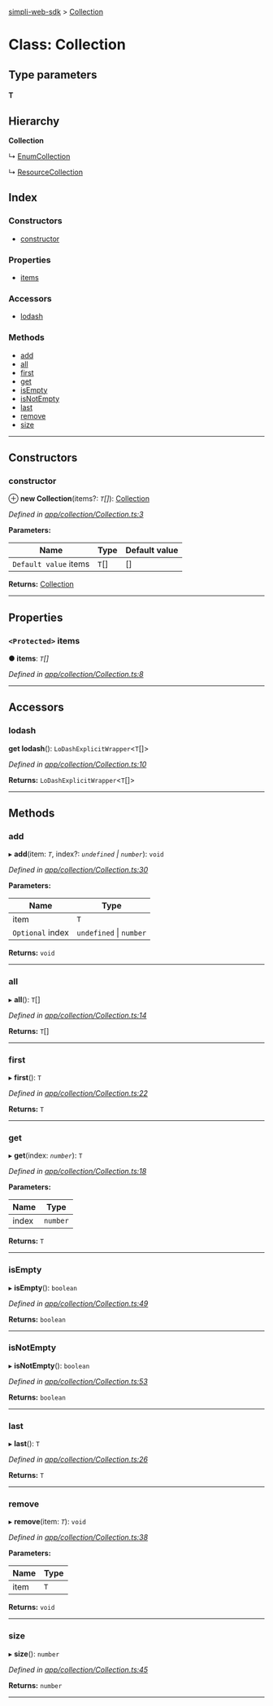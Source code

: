 [simpli-web-sdk](../README.md) > [Collection](../classes/collection.md)

# Class: Collection

## Type parameters
#### T 
## Hierarchy

**Collection**

↳  [EnumCollection](enumcollection.md)

↳  [ResourceCollection](resourcecollection.md)

## Index

### Constructors

* [constructor](collection.md#constructor)

### Properties

* [items](collection.md#items)

### Accessors

* [lodash](collection.md#lodash)

### Methods

* [add](collection.md#add)
* [all](collection.md#all)
* [first](collection.md#first)
* [get](collection.md#get)
* [isEmpty](collection.md#isempty)
* [isNotEmpty](collection.md#isnotempty)
* [last](collection.md#last)
* [remove](collection.md#remove)
* [size](collection.md#size)

---

## Constructors

<a id="constructor"></a>

###  constructor

⊕ **new Collection**(items?: *`T`[]*): [Collection](collection.md)

*Defined in [app/collection/Collection.ts:3](https://github.com/simplitech/simpli-web-sdk/blob/2a29ffa/src/app/collection/Collection.ts#L3)*

**Parameters:**

| Name | Type | Default value |
| ------ | ------ | ------ |
| `Default value` items | `T`[] |  [] |

**Returns:** [Collection](collection.md)

___

## Properties

<a id="items"></a>

### `<Protected>` items

**● items**: *`T`[]*

*Defined in [app/collection/Collection.ts:8](https://github.com/simplitech/simpli-web-sdk/blob/2a29ffa/src/app/collection/Collection.ts#L8)*

___

## Accessors

<a id="lodash"></a>

###  lodash

**get lodash**(): `LoDashExplicitWrapper`<`T`[]>

*Defined in [app/collection/Collection.ts:10](https://github.com/simplitech/simpli-web-sdk/blob/2a29ffa/src/app/collection/Collection.ts#L10)*

**Returns:** `LoDashExplicitWrapper`<`T`[]>

___

## Methods

<a id="add"></a>

###  add

▸ **add**(item: *`T`*, index?: *`undefined` \| `number`*): `void`

*Defined in [app/collection/Collection.ts:30](https://github.com/simplitech/simpli-web-sdk/blob/2a29ffa/src/app/collection/Collection.ts#L30)*

**Parameters:**

| Name | Type |
| ------ | ------ |
| item | `T` |
| `Optional` index | `undefined` \| `number` |

**Returns:** `void`

___
<a id="all"></a>

###  all

▸ **all**(): `T`[]

*Defined in [app/collection/Collection.ts:14](https://github.com/simplitech/simpli-web-sdk/blob/2a29ffa/src/app/collection/Collection.ts#L14)*

**Returns:** `T`[]

___
<a id="first"></a>

###  first

▸ **first**(): `T`

*Defined in [app/collection/Collection.ts:22](https://github.com/simplitech/simpli-web-sdk/blob/2a29ffa/src/app/collection/Collection.ts#L22)*

**Returns:** `T`

___
<a id="get"></a>

###  get

▸ **get**(index: *`number`*): `T`

*Defined in [app/collection/Collection.ts:18](https://github.com/simplitech/simpli-web-sdk/blob/2a29ffa/src/app/collection/Collection.ts#L18)*

**Parameters:**

| Name | Type |
| ------ | ------ |
| index | `number` |

**Returns:** `T`

___
<a id="isempty"></a>

###  isEmpty

▸ **isEmpty**(): `boolean`

*Defined in [app/collection/Collection.ts:49](https://github.com/simplitech/simpli-web-sdk/blob/2a29ffa/src/app/collection/Collection.ts#L49)*

**Returns:** `boolean`

___
<a id="isnotempty"></a>

###  isNotEmpty

▸ **isNotEmpty**(): `boolean`

*Defined in [app/collection/Collection.ts:53](https://github.com/simplitech/simpli-web-sdk/blob/2a29ffa/src/app/collection/Collection.ts#L53)*

**Returns:** `boolean`

___
<a id="last"></a>

###  last

▸ **last**(): `T`

*Defined in [app/collection/Collection.ts:26](https://github.com/simplitech/simpli-web-sdk/blob/2a29ffa/src/app/collection/Collection.ts#L26)*

**Returns:** `T`

___
<a id="remove"></a>

###  remove

▸ **remove**(item: *`T`*): `void`

*Defined in [app/collection/Collection.ts:38](https://github.com/simplitech/simpli-web-sdk/blob/2a29ffa/src/app/collection/Collection.ts#L38)*

**Parameters:**

| Name | Type |
| ------ | ------ |
| item | `T` |

**Returns:** `void`

___
<a id="size"></a>

###  size

▸ **size**(): `number`

*Defined in [app/collection/Collection.ts:45](https://github.com/simplitech/simpli-web-sdk/blob/2a29ffa/src/app/collection/Collection.ts#L45)*

**Returns:** `number`

___

